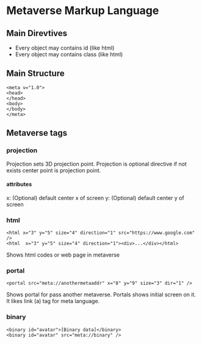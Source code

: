 
# Metaverse Markup Language

## Main Direvtives
- Every object may contains id (like html)
- Every object may contains class (like html)

## Main Structure
```
<meta v="1.0">
<head>
</head>
<body>
</body>
</meta>
```

## Metaverse tags

### projection

<projection y="40%" />

Projection sets 3D projection point. Projection is optional directive if not exists center point is projection point.

#### attributes
x: (Optional) default center x of screen
y: (Optional) default center y of screen


### html
```
<html x="3" y="5" size="4" direction="1" src="https://www.google.com" />
<html  x="3" y="5" size="4" direction="1"><div>...</div></html>
```
Shows html codes or web page in metaverse


### portal
```
<portal src="meta://anothermetaaddr" x="8" y="9" size="3" dir="1" />
```
Shows portal for pass another metaverse. Portals shows initial screen on it. It likes link (a) tag for meta language.
### binary
```
<binary id="avatar">[Binary data]</binary>
<binary id="avatar" src="meta://binary" />
```



